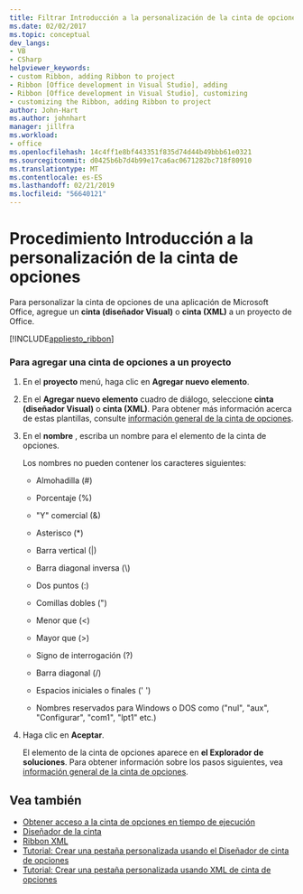 ```yaml
---
title: Filtrar Introducción a la personalización de la cinta de opciones
ms.date: 02/02/2017
ms.topic: conceptual
dev_langs:
- VB
- CSharp
helpviewer_keywords:
- custom Ribbon, adding Ribbon to project
- Ribbon [Office development in Visual Studio], adding
- Ribbon [Office development in Visual Studio], customizing
- customizing the Ribbon, adding Ribbon to project
author: John-Hart
ms.author: johnhart
manager: jillfra
ms.workload:
- office
ms.openlocfilehash: 14c4ff1e8bf443351f835d74d44b49bbb61e0321
ms.sourcegitcommit: d0425b6b7d4b99e17ca6ac0671282bc718f80910
ms.translationtype: MT
ms.contentlocale: es-ES
ms.lasthandoff: 02/21/2019
ms.locfileid: "56640121"
---
```

# <a name="how-to-get-started-customizing-the-ribbon"></a>Procedimiento Introducción a la personalización de la cinta de opciones
  Para personalizar la cinta de opciones de una aplicación de Microsoft Office, agregue un **cinta (diseñador Visual)** o **cinta (XML)** a un proyecto de Office.

 [!INCLUDE[appliesto_ribbon](../vsto/includes/appliesto-ribbon-md.md)]

### <a name="to-add-a-ribbon-to-a-project"></a>Para agregar una cinta de opciones a un proyecto

1. En el **proyecto** menú, haga clic en **Agregar nuevo elemento**.

2. En el **Agregar nuevo elemento** cuadro de diálogo, seleccione **cinta (diseñador Visual)** o **cinta (XML)**. Para obtener más información acerca de estas plantillas, consulte [información general de la cinta de opciones](../vsto/ribbon-overview.md).

3. En el **nombre** , escriba un nombre para el elemento de la cinta de opciones.

    Los nombres no pueden contener los caracteres siguientes:

   -   Almohadilla (#)

   -   Porcentaje (%)

   -   "Y" comercial (&)

   -   Asterisco (*)

   -   Barra vertical (|)

   -   Barra diagonal inversa (\\)

   -   Dos puntos (:)

   -   Comillas dobles (")

   -   Menor que (\<)

   -   Mayor que (>)

   -   Signo de interrogación (?)

   -   Barra diagonal (/)

   -   Espacios iniciales o finales (' ')

   -   Nombres reservados para Windows o DOS como ("nul", "aux", "Configurar", "com1", "lpt1" etc.)

4. Haga clic en **Aceptar**.

   El elemento de la cinta de opciones aparece en **el Explorador de soluciones**. Para obtener información sobre los pasos siguientes, vea [información general de la cinta de opciones](../vsto/ribbon-overview.md).

## <a name="see-also"></a>Vea también
- [Obtener acceso a la cinta de opciones en tiempo de ejecución](../vsto/accessing-the-ribbon-at-run-time.md)
- [Diseñador de la cinta](../vsto/ribbon-designer.md)
- [Ribbon XML](../vsto/ribbon-xml.md)
- [Tutorial: Crear una pestaña personalizada usando el Diseñador de cinta de opciones](../vsto/walkthrough-creating-a-custom-tab-by-using-the-ribbon-designer.md)
- [Tutorial: Crear una pestaña personalizada usando XML de cinta de opciones](../vsto/walkthrough-creating-a-custom-tab-by-using-ribbon-xml.md)
